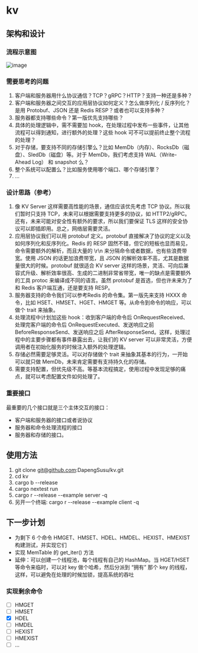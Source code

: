 # kv

## 架构和设计

### 流程示意图
![image](https://user-images.githubusercontent.com/37730928/138604118-2ffe382c-01c9-4f26-aded-5a4a8fee9eb7.png)

### 需要思考的问题
1. 客户端和服务器用什么协议通信？TCP？gRPC？HTTP？支持一种还是多种？
2. 客户端和服务器之间交互的应用层协议如何定义？怎么做序列化 / 反序列化？是用 Protobuf、JSON 还是 Redis RESP？或者也可以支持多种？
3. 服务器都支持哪些命令？第一版优先支持哪些？
4. 具体的处理逻辑中，需不需要加 hook，在处理过程中发布一些事件，让其他流程可以得到通知，进行额外的处理？这些 hook 可不可以提前终止整个流程的处理？
5. 对于存储，要支持不同的存储引擎么？比如 MemDb（内存）、RocksDb（磁盘）、SledDb（磁盘）等。对于 MemDb，我们考虑支持 WAL（Write-Ahead Log） 和 snapshot 么？
6. 整个系统可以配置么？比如服务使用哪个端口、哪个存储引擎？
7. …

### 设计思路（参考）
1. 像 KV Server 这样需要高性能的场景，通信应该优先考虑 TCP 协议。所以我们暂时只支持 TCP，未来可以根据需要支持更多的协议，如 HTTP2/gRPC。还有，未来可能对安全性有额外的要求，所以我们要保证 TLS 这样的安全协议可以即插即用。总之，网络层需要灵活。
2. 应用层协议我们可以用 protobuf 定义。protobuf 直接解决了协议的定义以及如何序列化和反序列化。Redis 的 RESP 固然不错，但它的短板也显而易见，命令需要额外的解析，而且大量的 \r\n 来分隔命令或者数据，也有些浪费带宽。使用 JSON 的话更加浪费带宽，且 JSON 的解析效率不高，尤其是数据量很大的时候。protobuf 就很适合 KV server 这样的场景，灵活、可向后兼容式升级、解析效率很高、生成的二进制非常省带宽，唯一的缺点是需要额外的工具 protoc 来编译成不同的语言。虽然 protobuf 是首选，但也许未来为了和 Redis 客户端互通，还是要支持 RESP。
3. 服务器支持的命令我们可以参考Redis 的命令集。第一版先来支持 HXXX 命令，比如 HSET、HMSET、HGET、HMGET 等。从命令到命令的响应，可以做个 trait 来抽象。
4. 处理流程中计划加这些 hook：收到客户端的命令后 OnRequestReceived、处理完客户端的命令后 OnRequestExecuted、发送响应之前 BeforeResponseSend、发送响应之后 AfterResponseSend。这样，处理过程中的主要步骤都有事件暴露出去，让我们的 KV server 可以非常灵活，方便调用者在初始化服务的时候注入额外的处理逻辑。
5. 存储必然需要足够灵活。可以对存储做个 trait 来抽象其基本的行为，一开始可以就只做 MemDb，未来肯定需要有支持持久化的存储。
6. 需要支持配置，但优先级不高。等基本流程搞定，使用过程中发现足够的痛点，就可以考虑配置文件如何处理了。

### 重要接口
最重要的几个接口就是三个主体交互的接口：
* 客户端和服务器的接口或者说协议
* 服务器和命令处理流程的接口
* 服务器和存储的接口。

## 使用方法
1. git clone git@github.com:DapengSusu/kv.git
2. cd kv
3. cargo b --release
4. cargo nextest run
5. cargo r --release --example server -q
6. 另开一个终端: cargo r --release --example client -q

## 下一步计划
* 为剩下 6 个命令 HMGET、HMSET、HDEL、HMDEL、HEXIST、HMEXIST 构建测试，并实现它们
* 实现 MemTable 的 get_iter() 方法
* 延伸：可以创建一个线程池，每个线程有自己的 HashMap。当 HGET/HSET 等命令来临时，可以对 key 做个哈希，然后分派到 “拥有” 那个 key 的线程，这样，可以避免在处理的时候加锁，提高系统的吞吐

### 实现剩余命令
- [ ] HMGET
- [ ] HMSET
- [x] HDEL
- [ ] HMDEL
- [ ] HEXIST
- [ ] HMEXIST
- [ ] ...
